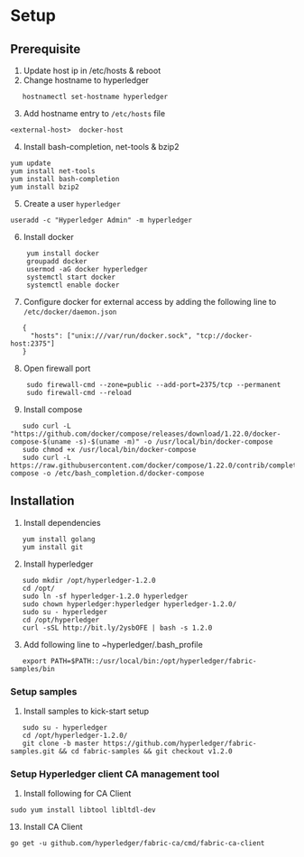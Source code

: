
# Setup

## Prerequisite
1. Update host ip in /etc/hosts & reboot
2. Change hostname to hyperledger
```
   hostnamectl set-hostname hyperledger
```
3. Add hostname entry to `/etc/hosts` file
```
<external-host>  docker-host
```
4. Install bash-completion, net-tools & bzip2
```
yum update
yum install net-tools
yum install bash-completion
yum install bzip2
```
5. Create a user `hyperledger`
```
useradd -c "Hyperledger Admin" -m hyperledger
```
6. Install docker
```
    yum install docker
    groupadd docker
    usermod -aG docker hyperledger
    systemctl start docker
    systemctl enable docker
```
7. Configure docker for external access by adding the following line to `/etc/docker/daemon.json`
```
   {
     "hosts": ["unix:///var/run/docker.sock", "tcp://docker-host:2375"]
   }
```
8. Open firewall port
```
    sudo firewall-cmd --zone=public --add-port=2375/tcp --permanent
    sudo firewall-cmd --reload
```
9. Install compose
```
   sudo curl -L "https://github.com/docker/compose/releases/download/1.22.0/docker-compose-$(uname -s)-$(uname -m)" -o /usr/local/bin/docker-compose
   sudo chmod +x /usr/local/bin/docker-compose
   sudo curl -L https://raw.githubusercontent.com/docker/compose/1.22.0/contrib/completion/bash/docker-compose -o /etc/bash_completion.d/docker-compose
```

## Installation

1. Install dependencies
```
   yum install golang
   yum install git
```
2. Install hyperledger
```
   sudo mkdir /opt/hyperledger-1.2.0
   cd /opt/
   sudo ln -sf hyperledger-1.2.0 hyperledger
   sudo chown hyperledger:hyperledger hyperledger-1.2.0/
   sudo su - hyperledger
   cd /opt/hyperledger
   curl -sSL http://bit.ly/2ysbOFE | bash -s 1.2.0
```
3. Add following line to ~hyperledger/.bash_profile
```
   export PATH=$PATH::/usr/local/bin:/opt/hyperledger/fabric-samples/bin
```

### Setup samples

1. Install samples to kick-start setup
```
   sudo su - hyperledger
   cd /opt/hyperledger-1.2.0/
   git clone -b master https://github.com/hyperledger/fabric-samples.git && cd fabric-samples && git checkout v1.2.0
```

### Setup Hyperledger client CA management tool

1. Install following for CA Client
```
sudo yum install libtool libltdl-dev
```
13. Install CA Client
```
go get -u github.com/hyperledger/fabric-ca/cmd/fabric-ca-client
```

